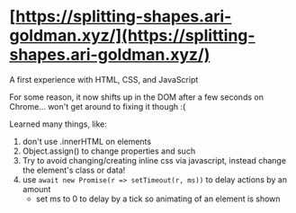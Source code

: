 # [https://splitting-shapes.ari-goldman.xyz/](https://splitting-shapes.ari-goldman.xyz/)

A first experience with HTML, CSS, and JavaScript

For some reason, it now shifts up in the DOM after a few seconds on Chrome... won't get around to fixing it though :(

Learned many things, like:
1. don't use .innerHTML on elements
2. Object.assign() to change properties and such
3. Try to avoid changing/creating inline css via javascript, instead change the element's class or data!
4. use `await new Promise(r => setTimeout(r, ms))` to delay actions by an amount
    * set ms to 0 to delay by a tick so animating of an element is shown
